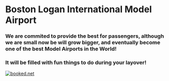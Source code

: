 <!-- ## Welcome to GitHub Pages

You can use the [editor on GitHub](https://github.com/Sree-B/BOS-ModelAirport/edit/gh-pages/index.md) to maintain and preview the content for your website in Markdown files.

Whenever you commit to this repository, GitHub Pages will run [Jekyll](https://jekyllrb.com/) to rebuild the pages in your site, from the content in your Markdown files.

### Markdown

Markdown is a lightweight and easy-to-use syntax for styling your writing. It includes conventions for

```markdown
Syntax highlighted code block

# Header 1
## Header 2
### Header 3

- Bulleted
- List

1. Numbered
2. List

**Bold** and _Italic_ and `Code` text

[Link](url) and ![Image](src)
```

For more details see [GitHub Flavored Markdown](https://guides.github.com/features/mastering-markdown/).

### Jekyll Themes

Your Pages site will use the layout and styles from the Jekyll theme you have selected in your [repository settings](https://github.com/Sree-B/BOS-ModelAirport/settings). The name of this theme is saved in the Jekyll `_config.yml` configuration file.

### Support or Contact

Having trouble with Pages? Check out our [documentation](https://docs.github.com/categories/github-pages-basics/) or [contact support](https://github.com/contact) and we’ll help you sort it out. -->


# Boston Logan International Model Airport
### We are commited to provide the best for passengers, although we are small now be will grow bigger, and eventually become one of the best Model Airports in the World! 
### It will be filled with fun things to do during your layover!

<!-- weather widget start -->

<div align: right> <a target="_blank" href="https://www.booked.net/weather/boston-60"><img src="https://w.bookcdn.com/weather/picture/32_60_0_1_34495e_250_2c3e50_ffffff_ffffff_1_2071c9_ffffff_0_6.png?scode=124&domid=w209&anc_id=79793"  alt="booked.net"/></a> </div>
<!-- weather widget end -->

